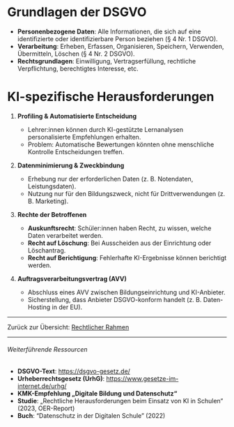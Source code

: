 

# Grundlagen der DSGVO
- **Personenbezogene Daten**: Alle Informationen, die sich auf eine identifizierte oder identifizierbare Person beziehen (§ 4 Nr. 1 DSGVO).
- **Verarbeitung**: Erheben, Erfassen, Organisieren, Speichern, Verwenden, Übermitteln, Löschen (§ 4 Nr. 2 DSGVO).
- **Rechtsgrundlagen**: Einwilligung, Vertragserfüllung, rechtliche Verpflichtung, berechtigtes Interesse, etc.

# KI-spezifische Herausforderungen
1. **Profiling & Automatisierte Entscheidung**  
   - Lehrer:innen können durch KI-gestützte Lernanalysen personalisierte Empfehlungen erhalten.  
   - Problem: Automatische Bewertungen könnten ohne menschliche Kontrolle Entscheidungen treffen.

2. **Datenminimierung & Zweckbindung**  
   - Erhebung nur der erforderlichen Daten (z. B. Notendaten, Leistungsdaten).  
   - Nutzung nur für den Bildungszweck, nicht für Drittverwendungen (z. B. Marketing).

3. **Rechte der Betroffenen**  
   - **Auskunftsrecht**: Schüler:innen haben Recht, zu wissen, welche Daten verarbeitet werden.  
   - **Recht auf Löschung**: Bei Ausscheiden aus der Einrichtung oder Löschantrag.  
   - **Recht auf Berichtigung**: Fehlerhafte KI-Ergebnisse können berichtigt werden.

4. **Auftragsverarbeitungsvertrag (AVV)**  
   - Abschluss eines AVV zwischen Bildungseinrichtung und KI-Anbieter.  
   - Sicherstellung, dass Anbieter DSGVO-konform handelt (z. B. Daten-Hosting in der EU).

---

Zurück zur Übersicht: [Rechtlicher Rahmen](./Rechtlicher_Rahmen)

--- 

###### Weiterführende Ressourcen
- **DSGVO-Text**: https://dsgvo-gesetz.de/  
- **Urheberrechtsgesetz (UrhG)**: https://www.gesetze-im-internet.de/urhg/  
- **KMK-Empfehlung „Digitale Bildung und Datenschutz“**  
- **Studie**: „Rechtliche Herausforderungen beim Einsatz von KI in Schulen“ (2023, OER-Report)  
- **Buch**: “Datenschutz in der Digitalen Schule” (2022)
